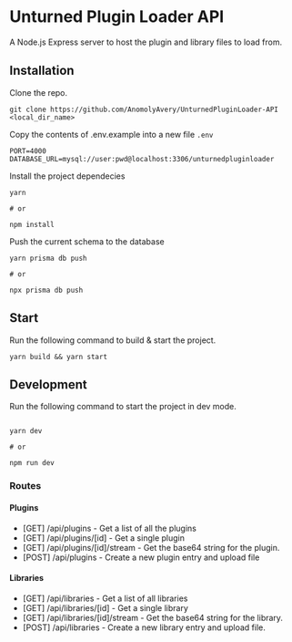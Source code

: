 # Unturned Plugin Loader API

A Node.js Express server to host the plugin and library files to load from.

## Installation

Clone the repo.

```
git clone https://github.com/AnomolyAvery/UnturnedPluginLoader-API <local_dir_name>
```

Copy the contents of .env.example into a new file `.env`

```
PORT=4000
DATABASE_URL=mysql://user:pwd@localhost:3306/unturnedpluginloader
```

Install the project dependecies

```
yarn

# or

npm install
```

Push the current schema to the database

```
yarn prisma db push

# or

npx prisma db push

```

## Start

Run the following command to build & start the project.

```
yarn build && yarn start
```

## Development

Run the following command to start the project in dev mode.

```

yarn dev

# or

npm run dev
```

### Routes

#### Plugins

-   [GET] /api/plugins - Get a list of all the plugins
-   [GET] /api/plugins/[id] - Get a single plugin
-   [GET] /api/plugins/[id]/stream - Get the base64 string for the plugin.
-   [POST] /api/plugins - Create a new plugin entry and upload file

#### Libraries

-   [GET] /api/libraries - Get a list of all libraries
-   [GET] /api/libraries/[id] - Get a single library
-   [GET] /api/libraries/[id]/stream - Get the base64 string for the library.
-   [POST] /api/libraries - Create a new library entry and upload file.
